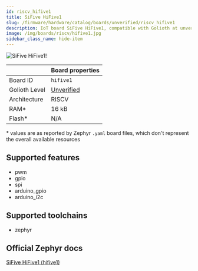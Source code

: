 ```yaml
---
id: riscv_hifive1
title: SiFive HiFive1
slug: /firmware/hardware/catalog/boards/unverified/riscv_hifive1
description: IoT board SiFive HiFive1, compatible with Golioth at unverified level.
image: /img/boards/riscv/hifive1.jpg
sidebar_class_name: hide-item
---
```


[//]: # (This is an auto-generated file, do not edit! Changes to it will be lost upon re-generation)

![SiFive HiFive1!](/img/boards/riscv/hifive1.jpg "SiFive HiFive1")

|                | Board properties     |
| -------------  | -------------------- |
| Board ID       | `hifive1` |
| Golioth Level  | [Unverified](/firmware/hardware#unverified-boards) |
| Architecture   | RISCV |
| RAM*           | 16 kB |
| Flash*         | N/A |

\* values are as reported by Zephyr `.yaml` board files, which don't represent the overall available resources



## Supported features

* pwm
* gpio
* spi
* arduino_gpio
* arduino_i2c

## Supported toolchains

* zephyr

## Official Zephyr docs

[SiFive HiFive1 (hifive1)](https://docs.zephyrproject.org/latest/boards/riscv/hifive1/doc/index.html)
